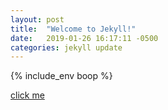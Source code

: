 ```yaml
---
layout: post
title:  "Welcome to Jekyll!"
date:   2019-01-26 16:17:11 -0500
categories: jekyll update
---
```


{% include_env boop %}

[click me](javascript:ok())
